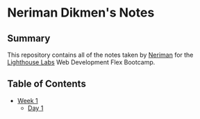 # Neriman Dikmen's Notes
## Summary
This repository contains all of the notes taken by [Neriman](https://github.com/neridkmn) for the [Lighthouse Labs](https://www.lighthouselabs.ca/en) Web Development Flex Bootcamp. 
## Table of Contents
* [Week 1](/Week_1/)
  * [Day 1](/Week_1/Day_1/)

